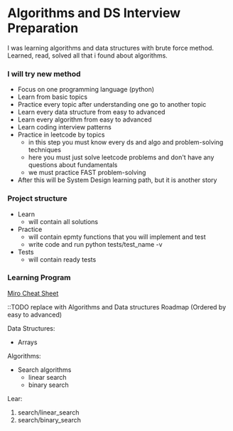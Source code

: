 # Algorithms and DS Interview Preparation

I was learning algorithms and data structures with brute force method.
Learned, read, solved all that i found about algorithms. 

### I will try new method

* Focus on one programming language (python)
* Learn from basic topics
* Practice every topic after understanding one go to another topic
* Learn every data structure from easy to advanced
* Learn every algorithm from easy to advanced
* Learn coding interview patterns
* Practice in leetcode by topics
  * in this step you must know every ds and algo and problem-solving techniques
  * here you must just solve leetcode problems and don't have any questions about fundamentals
  * we must practice FAST problem-solving
* After this will be System Design learning path, but it is another story

### Project structure

* Learn
  * will contain all solutions
* Practice
  * will contain epmty functions that you will implement and test
  * write code and run python tests/test_name -v
* Tests
  * will contain ready tests

### Learning Program

[Miro Cheat Sheet](https://miro.com/app/board/uXjVPprU-bc=/)

::TODO replace with Algorithms and Data structures Roadmap (Ordered by easy to advanced)

Data Structures:
* Arrays

Algorithms:
* Search algorithms
  * linear search
  * binary search

Lear:
1. search/linear_search
2. search/binary_search